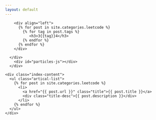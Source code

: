 ```yaml
---
layout: default
---
```


<body>
  <div class="index-wrapper">
    <div class="aside">
      <div class="info-card">

        <div align="left">
          {% for post in site.categories.leetcode %}
            {% for tag in post.tags %}
               <h3>3{{tag}}4</h3>
            {% endfor %}
          {% endfor %}
        </div>

      </div>
        <div id="particles-js"></div>
      </div>

    <div class="index-content">
      <ul class="artical-list">
        {% for post in site.categories.leetcode %}
          <li>
            <a href="{{ post.url }}" class="title">{{ post.title }}</a>
            <div class="title-desc">{{ post.description }}</div>
          </li>
        {% endfor %}
      </ul>
    </div>
    
  </div>
</body>

